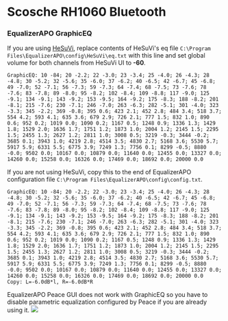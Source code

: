 # Scosche RH1060 Bluetooth
### EqualizerAPO GraphicEQ
If you are using [HeSuVi](https://sourceforge.net/projects/hesuvi/), replace contents of HeSuVi's eq file `C:\Program Files\EqualizerAPO\config\HeSuVi\eq.txt` with this line and set global volume for both channels from HeSuVi UI to **-60**.
```
GraphicEQ: 10 -84; 20 -2.2; 22 -3.0; 23 -3.4; 25 -4.0; 26 -4.3; 28 -4.8; 30 -5.2; 32 -5.6; 35 -6.0; 37 -6.2; 40 -6.5; 42 -6.7; 45 -6.8; 49 -7.0; 52 -7.1; 56 -7.3; 59 -7.3; 64 -7.4; 68 -7.5; 73 -7.6; 78 -7.6; 83 -7.8; 89 -8.0; 95 -8.2; 102 -8.4; 109 -8.8; 117 -9.0; 125 -9.1; 134 -9.1; 143 -9.2; 153 -9.5; 164 -9.2; 175 -8.3; 188 -8.2; 201 -8.1; 215 -7.6; 230 -7.1; 246 -7.0; 263 -6.3; 282 -5.1; 301 -4.0; 323 -3.3; 345 -2.2; 369 -0.8; 395 0.6; 423 2.1; 452 2.8; 484 3.4; 518 3.7; 554 4.2; 593 4.1; 635 3.6; 679 2.9; 726 2.1; 777 1.5; 832 1.0; 890 0.6; 952 0.2; 1019 0.0; 1090 0.2; 1167 0.5; 1248 0.9; 1336 1.3; 1429 1.8; 1529 2.0; 1636 1.7; 1751 1.2; 1873 1.0; 2004 1.2; 2145 1.5; 2295 1.5; 2455 1.3; 2627 1.2; 2811 1.0; 3008 0.5; 3219 -0.3; 3444 -0.2; 3685 0.1; 3943 1.0; 4219 2.8; 4514 3.5; 4830 2.7; 5168 3.6; 5530 5.7; 5917 5.9; 6331 5.5; 6775 3.9; 7249 1.3; 7756 0.1; 8299 -0.5; 8880 -0.0; 9502 0.0; 10167 0.0; 10879 0.0; 11640 0.0; 12455 0.0; 13327 0.0; 14260 0.0; 15258 0.0; 16326 0.0; 17469 0.0; 18692 0.0; 20000 0.0
```
If you are not using HeSuVi, copy this to the end of EqualizerAPO configuration file `C:\Program Files\EqualizerAPO\config\config.txt`.
```
GraphicEQ: 10 -84; 20 -2.2; 22 -3.0; 23 -3.4; 25 -4.0; 26 -4.3; 28 -4.8; 30 -5.2; 32 -5.6; 35 -6.0; 37 -6.2; 40 -6.5; 42 -6.7; 45 -6.8; 49 -7.0; 52 -7.1; 56 -7.3; 59 -7.3; 64 -7.4; 68 -7.5; 73 -7.6; 78 -7.6; 83 -7.8; 89 -8.0; 95 -8.2; 102 -8.4; 109 -8.8; 117 -9.0; 125 -9.1; 134 -9.1; 143 -9.2; 153 -9.5; 164 -9.2; 175 -8.3; 188 -8.2; 201 -8.1; 215 -7.6; 230 -7.1; 246 -7.0; 263 -6.3; 282 -5.1; 301 -4.0; 323 -3.3; 345 -2.2; 369 -0.8; 395 0.6; 423 2.1; 452 2.8; 484 3.4; 518 3.7; 554 4.2; 593 4.1; 635 3.6; 679 2.9; 726 2.1; 777 1.5; 832 1.0; 890 0.6; 952 0.2; 1019 0.0; 1090 0.2; 1167 0.5; 1248 0.9; 1336 1.3; 1429 1.8; 1529 2.0; 1636 1.7; 1751 1.2; 1873 1.0; 2004 1.2; 2145 1.5; 2295 1.5; 2455 1.3; 2627 1.2; 2811 1.0; 3008 0.5; 3219 -0.3; 3444 -0.2; 3685 0.1; 3943 1.0; 4219 2.8; 4514 3.5; 4830 2.7; 5168 3.6; 5530 5.7; 5917 5.9; 6331 5.5; 6775 3.9; 7249 1.3; 7756 0.1; 8299 -0.5; 8880 -0.0; 9502 0.0; 10167 0.0; 10879 0.0; 11640 0.0; 12455 0.0; 13327 0.0; 14260 0.0; 15258 0.0; 16326 0.0; 17469 0.0; 18692 0.0; 20000 0.0
Copy: L=-6.0dB*l, R=-6.0dB*R
```
EqualizerAPO Peace GUI does not work with GraphicEQ so you have to disable parametric equalization configured by Peace if you are already using it.
![](https://raw.githubusercontent.com/jaakkopasanen/AutoEq/master/results/Headphone.com/innerfidelity/onear/Scosche%20RH1060%20Bluetooth/Scosche%20RH1060%20Bluetooth.png)
